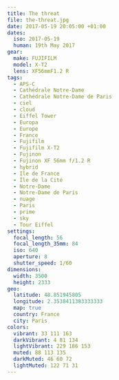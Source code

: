 ```yaml
---
title: The threat
file: the-threat.jpg
date: 2017-05-19 20:05:00 +01:00
dates:
  iso: 2017-05-19
  human: 19th May 2017
gear:
  make: FUJIFILM
  model: X-T2
  lens: XF56mmF1.2 R
tags:
  - APS-C
  - Cathédrale Notre-Dame
  - Cathédrale Notre-Dame de Paris
  - ciel
  - cloud
  - Eiffel Tower
  - Europa
  - Europe
  - France
  - Fujifilm
  - Fujifilm X-T2
  - Fujinon
  - Fujinon XF 56mm f/1.2 R
  - hybrid
  - Ile de France
  - Île de la Cité
  - Notre-Dame
  - Notre-Dame de Paris
  - nuage
  - Paris
  - prime
  - sky
  - Tour Eiffel
settings:
  focal_length: 56
  focal_length_35mm: 84
  iso: 640
  aperture: 8
  shutter_speed: 1/60
dimensions:
  width: 3500
  height: 2333
geo:
  latitude: 48.851945805
  longitude: 2.3538411383333333
  map: true
  country: France
  city: Paris
colors:
  vibrant: 33 111 163
  darkVibrant: 4 81 134
  lightVibrant: 229 186 153
  muted: 88 113 135
  darkMuted: 46 60 72
  lightMuted: 122 71 31
---
```



